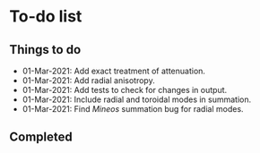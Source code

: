 # To-do list

## Things to do

* 01-Mar-2021: Add exact treatment of attenuation.
* 01-Mar-2021: Add radial anisotropy.
* 01-Mar-2021: Add tests to check for changes in output.
* 01-Mar-2021: Include radial and toroidal modes in summation.
* 01-Mar-2021: Find *Mineos* summation bug for radial modes.

## Completed